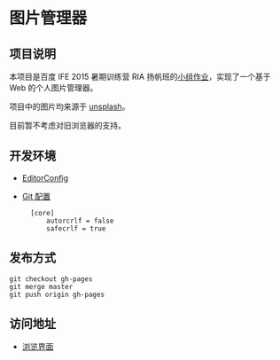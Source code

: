 # 图片管理器

## 项目说明

本项目是百度 IFE 2015 暑期训练营 RIA 扬帆班的[小组作业](https://github.com/baidu-ife/ife/tree/master/2015_summer#ria扬帆班)，实现了一个基于 Web 的个人图片管理器。

项目中的图片均来源于 [unsplash](https://unsplash.com/)。

目前暂不考虑对旧浏览器的支持。

## 开发环境

- [EditorConfig](http://editorconfig.org/#download)
- [Git 配置](https://github.com/cssmagic/blog/issues/22)

        [core]
            autorcrlf = false
            safecrlf = true

## 发布方式

    git checkout gh-pages
    git merge master
    git push origin gh-pages

## 访问地址

- [浏览界面](https://ife-liuguang.github.io/photo-explorer/)
